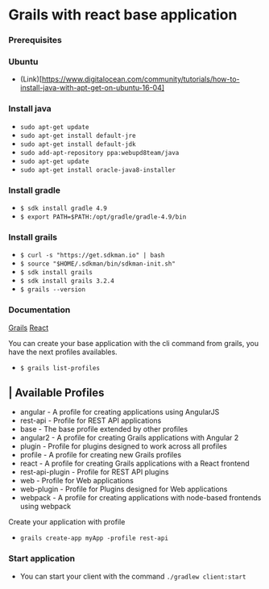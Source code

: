 # Grails with react base application

### Prerequisites

### Ubuntu
- (Link)[https://www.digitalocean.com/community/tutorials/how-to-install-java-with-apt-get-on-ubuntu-16-04]


### Install java

- `sudo apt-get update`
- `sudo apt-get install default-jre`
- `sudo apt-get install default-jdk`
- `sudo add-apt-repository ppa:webupd8team/java`
- `sudo apt-get update`
- `sudo apt-get install oracle-java8-installer`


### Install gradle
- `$ sdk install gradle 4.9`
- `$ export PATH=$PATH:/opt/gradle/gradle-4.9/bin`


### Install grails

- `$ curl -s "https://get.sdkman.io" | bash`
- `$ source "$HOME/.sdkman/bin/sdkman-init.sh"`
- `$ sdk install grails `
- `$ sdk install grails 3.2.4`
- `$ grails --version`


### Documentation

[Grails](http://guides.grails.org/creating-your-first-grails-app/guide/index.html)
[React](https://reactjs.org/docs/hello-world.html)

You can create your base application with the cli command from grails, you have the next profiles availables.

- `$ grails list-profiles`

| Available Profiles
--------------------
* angular - A profile for creating applications using AngularJS
* rest-api - Profile for REST API applications
* base - The base profile extended by other profiles
* angular2 - A profile for creating Grails applications with Angular 2
* plugin - Profile for plugins designed to work across all profiles
* profile - A profile for creating new Grails profiles
* react - A profile for creating Grails applications with a React frontend
* rest-api-plugin - Profile for REST API plugins
* web - Profile for Web applications
* web-plugin - Profile for Plugins designed for Web applications
* webpack - A profile for creating applications with node-based frontends using webpack

Create your application with profile
- `grails create-app myApp -profile rest-api`


### Start application

- You can start your client with the command `./gradlew client:start`
